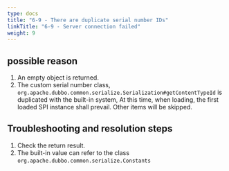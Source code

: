 ```yaml
---
type: docs
title: "6-9 - There are duplicate serial number IDs"
linkTitle: "6-9 - Server connection failed"
weight: 9
---
```



## possible reason

1. An empty object is returned.
2. The custom serial number class, `org.apache.dubbo.common.serialize.Serialization#getContentTypeId` is duplicated with the built-in system,
   At this time, when loading, the first loaded SPI instance shall prevail. Other items will be skipped.

## Troubleshooting and resolution steps

1. Check the return result.
2. The built-in value can refer to the class `org.apache.dubbo.common.serialize.Constants`

<p style="margin-top: 3rem;"> </p>